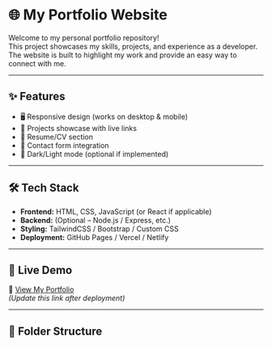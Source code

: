 # 🌐 My Portfolio Website

Welcome to my personal portfolio repository!  
This project showcases my skills, projects, and experience as a developer.  
The website is built to highlight my work and provide an easy way to connect with me.  

---

## ✨ Features
- 🖥️ Responsive design (works on desktop & mobile)  
- 📂 Projects showcase with live links  
- 📜 Resume/CV section  
- 📧 Contact form integration  
- 🌙 Dark/Light mode (optional if implemented)  

---

## 🛠️ Tech Stack
- **Frontend:** HTML, CSS, JavaScript (or React if applicable)  
- **Backend:** (Optional – Node.js / Express, etc.)  
- **Styling:** TailwindCSS / Bootstrap / Custom CSS  
- **Deployment:** GitHub Pages / Vercel / Netlify  

---

## 🚀 Live Demo
🔗 [View My Portfolio](https://sinchandas-pixel.github.io/my_portfolio/)  
*(Update this link after deployment)*  

---

## 📂 Folder Structure
